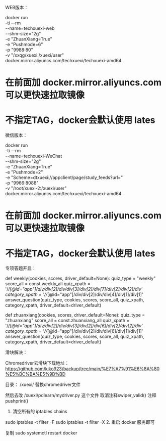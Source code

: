 WEB版本：

docker run \
  -ti --rm \
  --name=techxuexi-web \
  --shm-size="2g" \
  -e "ZhuanXiang=True" \
  -e "Pushmode=6" \
  -p "9988:80" \
  -v "/xxqg/xuexi:/xuexi/user" \
  docker.mirror.aliyuncs.com/techxuexi/techxuexi-amd64
  
  # 在前面加 docker.mirror.aliyuncs.com 可以更快速拉取镜像
  # 不指定TAG，docker会默认使用 lates


微信版本：

docker run \
  -ti --rm \
  --name=techxuexi-WeChat \
  --shm-size="2g" \
  -e "ZhuanXiang=True" \
  -e "Pushmode=2" \
-e "Scheme=dtxuexi://appclient/page/study_feeds?url=" \
  -p "9966:8088" \
  -v "/root/xuexi-2:/xuexi/user" \
  docker.mirror.aliyuncs.com/techxuexi/techxuexi-amd64
  
  # 在前面加 docker.mirror.aliyuncs.com 可以更快速拉取镜像
  # 不指定TAG，docker会默认使用 lates




专项答题开启：

def weekly(cookies, scores, driver_default=None):
    quiz_type = "weekly"
    score_all = const.weekly_all
    quiz_xpath = '//*[@id="app"]/div/div[2]/div/div[3]/div[2]/div[7]/div[2]/div[2]/div' 
    category_xpath = '//*[@id="app"]/div/div[2]/div/div[4]/div[1]/div[1]'
    answer_question(quiz_type, cookies, scores, score_all,
                    quiz_xpath, category_xpath, driver_default=driver_default)


def zhuanxiang(cookies, scores, driver_default=None):
    quiz_type = "zhuanxiang"
    score_all = const.zhuanxiang_all
    quiz_xpath = '//*[@id="app"]/div/div[2]/div/div[3]/div[2]/div[6]/div[2]/div[2]/div'
    category_xpath = '//*[@id="app"]/div/div[2]/div/div[6]/div[1]/div[1]'
    answer_question(quiz_type, cookies, scores, score_all,
                    quiz_xpath, category_xpath, driver_default=driver_default)

滑块解决：

Chromedriver去滑块下载地址：
https://github.com/kiko923/backup/tree/main/%E7%A7%91%E6%8A%80%E5%BC%BA%E5%9B%BD

目录： /xuexi/  替换chromedriver文件

然后去改 /xuexi/pdlearn/mydriver.py 这个文件
取消注释swiper_valid()
注释pushprint()







1. 清空所有的 iptables chains

sudo iptables -t filter -F
sudo iptables -t filter -X
2. 重启 docker 服务即可

复制
sudo systemctl restart docker
